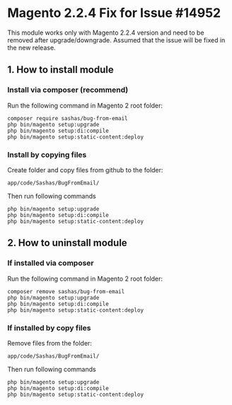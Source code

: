 # Magento 2.2.4 Fix for Issue #14952
This module works only with Magento 2.2.4 version and need to be removed after upgrade/downgrade. Assumed that the issue will be fixed in the new release. 

## 1. How to install module

### Install via composer (recommend)

Run the following command in Magento 2 root folder:

```
composer require sashas/bug-from-email
php bin/magento setup:upgrade
php bin/magento setup:di:compile
php bin/magento setup:static-content:deploy
```

### Install by copying files

Create folder and copy files from github to the folder:

```
app/code/Sashas/BugFromEmail/
```

Then run following commands

```
php bin/magento setup:upgrade
php bin/magento setup:di:compile
php bin/magento setup:static-content:deploy
```

## 2. How to uninstall module

### If installed via composer

Run the following command in Magento 2 root folder:

```
composer remove sashas/bug-from-email
php bin/magento setup:upgrade
php bin/magento setup:di:compile
php bin/magento setup:static-content:deploy
```

### If installed by copy files

Remove files from the folder: 

```
app/code/Sashas/BugFromEmail/
```

Then run following commands

```
php bin/magento setup:upgrade
php bin/magento setup:di:compile
php bin/magento setup:static-content:deploy
```
